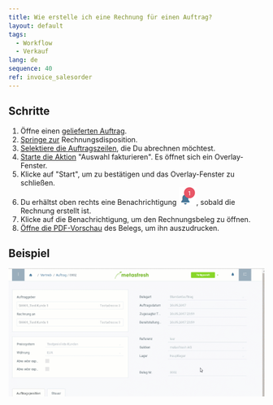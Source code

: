 ```yaml
---
title: Wie erstelle ich eine Rechnung für einen Auftrag?
layout: default
tags:
  - Workflow
  - Verkauf
lang: de
sequence: 40
ref: invoice_salesorder
---
```


## Schritte
1. Öffne einen [gelieferten Auftrag](Zu_Auftrag_Lieferschein_erstellen).
1. [Springe zur](SpringezuBelegen) Rechnungsdisposition.
1. [Selektiere die Auftragszeilen](AuswahlBelege), die Du abrechnen möchtest.
1. [Starte die Aktion](AktionStarten) "Auswahl fakturieren". Es öffnet sich ein Overlay-Fenster.
1. Klicke auf "Start", um zu bestätigen und das Overlay-Fenster zu schließen.
1. Du erhältst oben rechts eine Benachrichtigung ![](assets/NotificationBell_WebUI.png), sobald die Rechnung erstellt ist.
1. Klicke auf die Benachrichtigung, um den Rechnungsbeleg zu öffnen.
1. [Öffne die PDF-Vorschau](PDFVorschau) des Belegs, um ihn auszudrucken.<br>

## Beispiel
![](assets/auftragzurechnung.gif)
